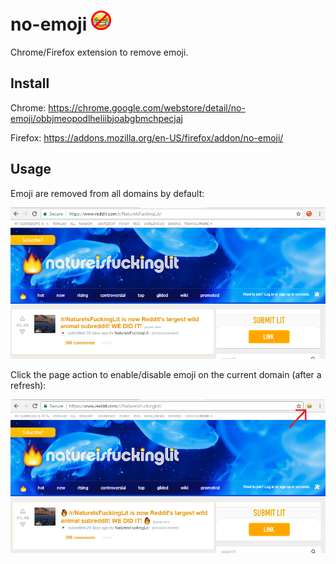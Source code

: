 # no-emoji ![](/src/images/icon32.png)

Chrome/Firefox extension to remove emoji.

## Install

Chrome: https://chrome.google.com/webstore/detail/no-emoji/obbjmeopodlheliibjoabgbmchpecjaj

Firefox: https://addons.mozilla.org/en-US/firefox/addon/no-emoji/

## Usage

Emoji are removed from all domains by default:

![](/assets/example-on.png)

Click the page action to enable/disable emoji on the current domain (after a refresh):

![](/assets/example-off.png)
